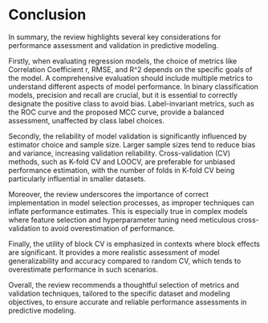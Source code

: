# Conclusion

In summary, the review highlights several key considerations for performance assessment and validation in predictive modeling.

Firstly, when evaluating regression models, the choice of metrics like Correlation Coefficient r, RMSE, and R^2 depends on the specific goals of the model. A comprehensive evaluation should include multiple metrics to understand different aspects of model performance. In binary classification models, precision and recall are crucial, but it is essential to correctly designate the positive class to avoid bias. Label-invariant metrics, such as the ROC curve and the proposed MCC curve, provide a balanced assessment, unaffected by class label choices.

Secondly, the reliability of model validation is significantly influenced by estimator choice and sample size. Larger sample sizes tend to reduce bias and variance, increasing validation reliability. Cross-validation (CV) methods, such as K-fold CV and LOOCV, are preferable for unbiased performance estimation, with the number of folds in K-fold CV being particularly influential in smaller datasets.

Moreover, the review underscores the importance of correct implementation in model selection processes, as improper techniques can inflate performance estimates. This is especially true in complex models where feature selection and hyperparameter tuning need meticulous cross-validation to avoid overestimation of performance.

Finally, the utility of block CV is emphasized in contexts where block effects are significant. It provides a more realistic assessment of model generalizability and accuracy compared to random CV, which tends to overestimate performance in such scenarios.

Overall, the review recommends a thoughtful selection of metrics and validation techniques, tailored to the specific dataset and modeling objectives, to ensure accurate and reliable performance assessments in predictive modeling.


